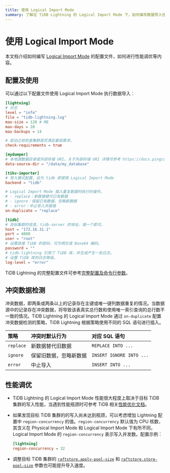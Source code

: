 ```yaml
---
title: 使用 Logical Import Mode
summary: 了解在 TiDB Lightning 的 Logical Import Mode 下，如何编写数据导入任务的配置文件，如何进行性能调优等。
---
```


# 使用 Logical Import Mode

本文档介绍如何编写 [Logical Import Mode](/tidb-lightning/tidb-lightning-logical-import-mode.md) 的配置文件，如何进行性能调优等内容。

## 配置及使用

可以通过以下配置文件使用 Logical Import Mode 执行数据导入：

```toml
[lightning]
# 日志
level = "info"
file = "tidb-lightning.log"
max-size = 128 # MB
max-days = 28
max-backups = 14

# 启动之前检查集群是否满足最低需求。
check-requirements = true

[mydumper]
# 本地源数据目录或外部存储 URI。关于外部存储 URI 详情可参考 https://docs.pingcap.com/zh/tidb/v6.6/backup-and-restore-storages#uri-%E6%A0%BC%E5%BC%8F。
data-source-dir = "/data/my_database"

[tikv-importer]
# 导入模式配置，设为 tidb 即使用 Logical Import Mode
backend = "tidb"

# Logical Import Mode 插入重复数据时执行的操作。
# - replace：新数据替代已有数据
# - ignore：保留已有数据，忽略新数据
# - error：中止导入并报错
on-duplicate = "replace"

[tidb]
# 目标集群的信息。tidb-server 的地址，填一个即可。
host = "172.16.31.1"
port = 4000
user = "root"
# 设置连接 TiDB 的密码，可为明文或 Base64 编码。
password = ""
# tidb-lightning 引用了 TiDB 库，并生成产生一些日志。
# 设置 TiDB 库的日志等级。
log-level = "error"
```

TiDB Lightning 的完整配置文件可参考[完整配置及命令行参数](/tidb-lightning/tidb-lightning-configuration.md)。

## 冲突数据检测

冲突数据，即两条或两条以上的记录存在主键或唯一键列数据重复的情况。当数据源中的记录存在冲突数据，将导致该表真实总行数和使用唯一索引查询的总行数不一致的情况。TiDB Lightning 的 Logical Import Mode 通过 `on-duplicate` 配置冲突数据检测的策略，TiDB Lightning 根据策略使用不同的 SQL 语句进行插入。

| 策略 | 冲突时默认行为 | 对应 SQL 语句 |
|:---|:---|:---|
| `replace` | 新数据替代旧数据 | `REPLACE INTO ...` |
| `ignore` | 保留旧数据，忽略新数据 | `INSERT IGNORE INTO ...` |
| `error` | 中止导入 | `INSERT INTO ...` |

## 性能调优

- TiDB Lightning 的 Logical Import Mode 性能很大程度上取决于目标 TiDB 集群的写入性能，当遇到性能瓶颈时可参考 TiDB 相关[性能优化文档](/best-practices/high-concurrency-best-practices.md)。

- 如果发现目标 TiDB 集群的的写入尚未达到瓶颈，可以考虑增加 Lightning 配置中 `region-concurrency` 的值。`region-concurrency` 默认值为 CPU 核数，其含义在 Physical Import Mode 和 Logical Import Mode 下有所不同，Logical Import Mode 的 `region-concurrency` 表示写入并发数。配置示例：

    ```toml
    [lightning]
    region-concurrency = 32
    ```

- 调整目标 TiDB 集群的 [`raftstore.apply-pool-size`](/tikv-configuration-file.md#apply-pool-size) 和 [`raftstore.store-pool-size`](/tikv-configuration-file.md#store-pool-size) 参数也可能提升导入速度。
